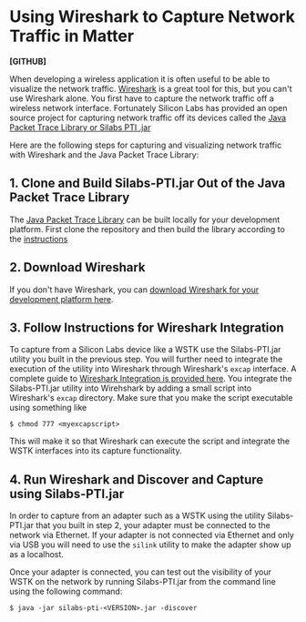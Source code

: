 # Using Wireshark to Capture Network Traffic in Matter

**[GITHUB]**

When developing a wireless application it is often useful to be able to
visualize the network traffic. [Wireshark](https://www.wireshark.org/) is a
great tool for this, but you can't use Wireshark alone. You first have to
capture the network traffic off a wireless network interface. Fortunately
Silicon Labs has provided an open source project for capturing network traffic
off its devices called the
[Java Packet Trace Library or Silabs PTI .jar](https://github.com/SiliconLabs/java_packet_trace_library)

Here are the following steps for capturing and visualizing network traffic with
Wireshark and the Java Packet Trace Library:

## 1. Clone and Build Silabs-PTI.jar Out of the Java Packet Trace Library

The
[Java Packet Trace Library](https://github.com/SiliconLabs/java_packet_trace_library)
can be built locally for your development platform. First clone the repository
and then build the library according to the
[instructions](https://github.com/SiliconLabs/java_packet_trace_library/blob/master/README.md)

## 2. Download Wireshark

If you don't have Wireshark, you can
[download Wireshark for your development platform here](https://www.wireshark.org/).

## 3. Follow Instructions for Wireshark Integration

To capture from a Silicon Labs device like a WSTK use
the Silabs-PTI.jar utility you built in the previous step. You will further need
to integrate the execution of the utility into Wireshark through Wireshark's
`excap` interface. A complete guide to
[Wireshark Integration is provided here](https://github.com/SiliconLabs/java_packet_trace_library/blob/master/doc/wireshark.md).
You integrate the Silabs-PTI.jar utility into Wirehshark by adding a small
script into Wireshark's `excap` directory. Make sure that you make the script
executable using something like

```shell
$ chmod 777 <myexcapscript>
```

This will make it so that Wireshark can execute the script and integrate the
WSTK interfaces into its capture functionality.

## 4. Run Wireshark and Discover and Capture using Silabs-PTI.jar

In order to capture from an adapter such as a WSTK using the utility
Silabs-PTI.jar that you built in step 2, your adapter must be connected to the
network via Ethernet. If your adapter is not connected via Ethernet and only via
USB you will need to use the `silink` utility to make the adapter show up as a
localhost.

Once your adapter is connected, you can test out the visibility of your WSTK on
the network by running Silabs-PTI.jar from the command line using the following
command:

```shell
$ java -jar silabs-pti-<VERSION>.jar -discover
```
